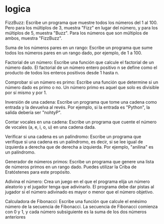 # logica
FizzBuzz: Escribe un programa que muestre todos los números del 1 al 100. Pero para los múltiplos de 3, muestra "Fizz" en lugar del número, y para los múltiplos de 5, muestra "Buzz". Para los números que son múltiplos de ambos, muestra "FizzBuzz".

Suma de los números pares en un rango: Escribe un programa que sume todos los números pares en un rango dado, por ejemplo, de 1 a 100.

Factorial de un número: Escribe una función que calcule el factorial de un número dado. El factorial de un número entero positivo n se define como el producto de todos los enteros positivos desde 1 hasta n.

Comprobar si un número es primo: Escribe una función que determine si un número dado es primo o no. Un número primo es aquel que solo es divisible por sí mismo y por 1.

Inversión de una cadena: Escribe un programa que tome una cadena como entrada y la devuelva al revés. Por ejemplo, si la entrada es "Python", la salida debería ser "nohtyP".

Contar vocales en una cadena: Escribe un programa que cuente el número de vocales (a, e, i, o, u) en una cadena dada.

Verificar si una cadena es un palíndromo: Escribe un programa que verifique si una cadena es un palíndromo, es decir, si se lee igual de izquierda a derecha que de derecha a izquierda. Por ejemplo, "anilina" es un palíndromo.

Generador de números primos: Escribe un programa que genere una lista de números primos en un rango dado. Puedes utilizar la Criba de Eratóstenes para este propósito.

Adivina el número: Crea un juego en el que el programa elija un número aleatorio y el jugador tenga que adivinarlo. El programa debe dar pistas al jugador si el número adivinado es mayor o menor que el número objetivo.

Calculadora de Fibonacci: Escribe una función que calcule el enésimo número de la secuencia de Fibonacci. La secuencia de Fibonacci comienza con 0 y 1, y cada número subsiguiente es la suma de los dos números anteriores
